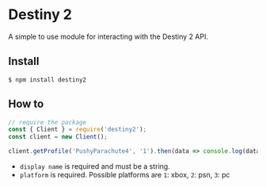 # Destiny 2
A simple to use module for interacting with the Destiny 2 API.

## Install
```
$ npm install destiny2
```
## How to
```js
// require the package
const { Client } = require('destiny2');
const client = new Client();

client.getProfile('PushyParachute4', '1').then(data => console.log(data));
```
- `display name` is required and must be a string.
- `platform` is required. Possible platforms are `1`: xbox, `2`: psn, `3`: pc
